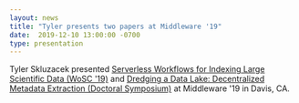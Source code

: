 ```yaml
---
layout: news
title: "Tyler presents two papers at Middleware '19"
date:  2019-12-10 13:00:00 -0700
type: presentation
---
```

Tyler Skluzacek presented [Serverless Workflows for Indexing Large Scientific Data (WoSC '19)](https://www.researchgate.net/publication/337361742_Serverless_Workflows_for_Indexing_Large_Scientific_Data) and [Dredging a Data Lake: Decentralized Metadata Extraction (Doctoral Symposium)](https://www.researchgate.net/publication/337580860_Dredging_a_data_lake_decentralized_metadata_extraction) at Middleware '19 in Davis, CA. 
